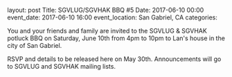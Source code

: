 layout: post
Title: SGVLUG/SGVHAK BBQ #5
Date: 2017-06-10 00:00
event_date: 2017-06-10 16:00
event_location: San Gabriel, CA
categories: 

You and your friends and family are invited to the SGVLUG & SGVHAK potluck BBQ on Saturday, June 10th from 4pm to 10pm to Lan's house in the city of San Gabriel. 

RSVP and details to be released here on May 30th.  Announcements will go to SGVLUG and SGVHAK mailing lists.

